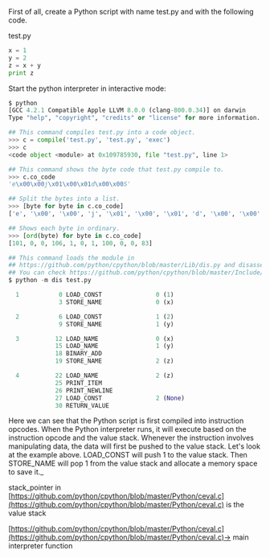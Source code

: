 

First of all, create a Python script with name test.py and with the following code.

test.py

```py
x = 1
y = 2
z = x + y
print z
```

Start the python interpreter in interactive mode:

```py
$ python  
[GCC 4.2.1 Compatible Apple LLVM 8.0.0 (clang-800.0.34)] on darwin
Type "help", "copyright", "credits" or "license" for more information.
```

```py
## This command compiles test.py into a code object.
>>> c = compile('test.py', 'test.py', 'exec')
>>> c
<code object <module> at 0x109785930, file "test.py", line 1>
```

```py
## This command shows the byte code that test.py compile to.
>>> c.co_code
'e\x00\x00j\x01\x00\x01d\x00\x00S'
```

```py
## Split the bytes into a list.
>>> [byte for byte in c.co_code]
['e', '\x00', '\x00', 'j', '\x01', '\x00', '\x01', 'd', '\x00', '\x00', 'S']
```

```py
## Shows each byte in ordinary.
>>> [ord(byte) for byte in c.co_code]
[101, 0, 0, 106, 1, 0, 1, 100, 0, 0, 83]
```

```py
## This command loads the module in 
## https://github.com/python/cpython/blob/master/Lib/dis.py and disassemble test.py
## You can check https://github.com/python/cpython/blob/master/Include/opcode.h to see all the instruction opcodes.
$ python -m dis test.py

  1           0 LOAD_CONST               0 (1)
              3 STORE_NAME               0 (x)

  2           6 LOAD_CONST               1 (2)
              9 STORE_NAME               1 (y)

  3          12 LOAD_NAME                0 (x)
             15 LOAD_NAME                1 (y)
             18 BINARY_ADD
             19 STORE_NAME               2 (z)

  4          22 LOAD_NAME                2 (z)
             25 PRINT_ITEM
             26 PRINT_NEWLINE
             27 LOAD_CONST               2 (None)
             30 RETURN_VALUE
```

Here we can see that the Python script is first compiled into instruction opcodes. When the Python interpreter runs, it will execute based on the instruction opcode and the value stack. Whenever the instruction involves manipulating data, the data will first be pushed to the value stack. Let's look at the example above. LOAD_CONST will push 1 to the value stack. Then STORE_NAME will pop 1 from the value stack and allocate a memory space to save it._

stack\_pointer in [https://github.com/python/cpython/blob/master/Python/ceval.c](https://github.com/python/cpython/blob/master/Python/ceval.c) is the value stack

[https://github.com/python/cpython/blob/master/Python/ceval.c](https://github.com/python/cpython/blob/master/Python/ceval.c)-&gt; main interpreter function

  


